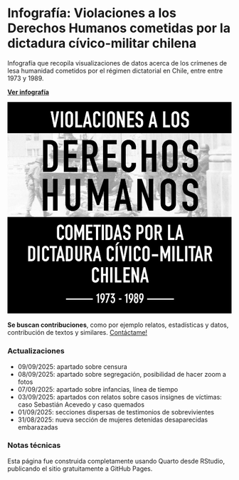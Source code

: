 # Infografía: Violaciones a los Derechos Humanos cometidas por la dictadura cívico-militar chilena

Infografía que recopila visualizaciones de datos acerca de los crímenes de lesa humanidad cometidos por el régimen dictatorial en Chile, entre entre 1973 y 1989.

[**Ver infografía**](https://bastianolea.github.io/violaciones_ddhh_chile/)

![](img/violaciones_ddhh_chile_3.png)

**Se buscan contribuciones**, como por ejemplo relatos, estadísticas y datos, contribución de textos y similares. [Contáctame!](https://bastianolea.rbind.io/contact/)

### Actualizaciones

- 09/09/2025: apartado sobre censura
- 08/09/2025: apartado sobre segregación, posibilidad de hacer zoom a fotos
- 07/09/2025: apartado sobre infancias, línea de tiempo
- 03/09/2025: apartados con relatos sobre casos insignes de víctimas: caso Sebastián Acevedo y caso quemados
- 01/09/2025: secciones dispersas de testimonios de sobrevivientes
- 31/08/2025: nueva sección de mujeres detenidas desaparecidas embarazadas

### Notas técnicas

Esta página fue construida completamente usando Quarto desde RStudio, publicando el sitio gratuitamente a GitHub Pages.